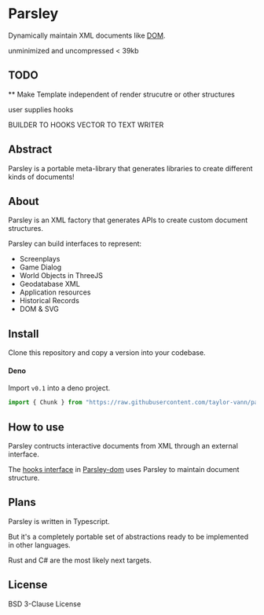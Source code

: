 # Parsley

Dynamically maintain XML documents like
[DOM](https://github.com/taylor-vann/parsley-dom).

unminimized and uncompressed < 39kb

## TODO

** Make Template independent of render strucutre or other structures

user supplies hooks

BUILDER TO HOOKS VECTOR TO TEXT WRITER

## Abstract

Parsley is a portable meta-library that generates libraries to create different
kinds of documents!

## About

Parsley is an XML factory that generates APIs to create custom document
structures.

Parsley can build interfaces to represent:

- Screenplays
- Game Dialog
- World Objects in ThreeJS
- Geodatabase XML
- Application resources
- Historical Records
- DOM & SVG

## Install

Clone this repository and copy a version into your codebase.

#### Deno

Import `v0.1` into a deno project.

```ts
import { Chunk } from "https://raw.githubusercontent.com/taylor-vann/parsley/main/v0.1/src/parsley.ts";
```

## How to use

Parsley contructs interactive documents from XML through an external interface.

The
[hooks interface](https://github.com/taylor-vann/parsley-dom/blob/main/v0.1/src/hooks/hooks.ts)
in [Parsley-dom](https://github.com/taylor-vann/parsley-dom) uses Parsley to
maintain document structure.

## Plans

Parsley is written in Typescript.

But it's a completely portable set of abstractions ready to be implemented in
other languages.

Rust and C# are the most likely next targets.

## License

BSD 3-Clause License

